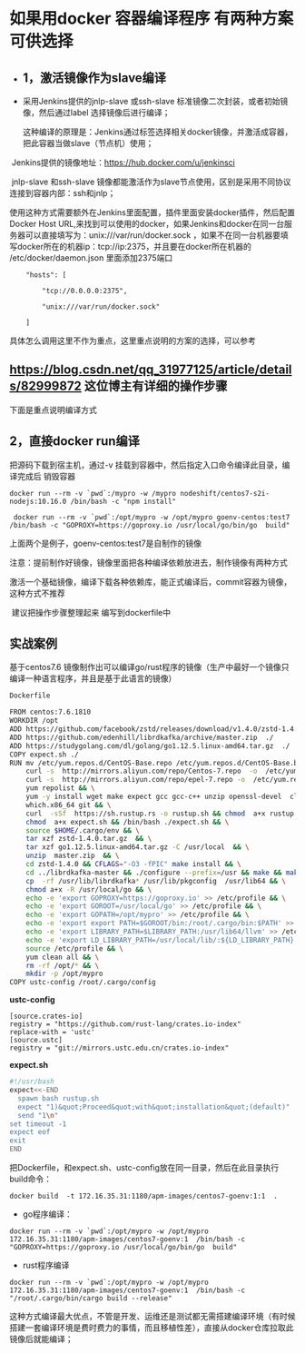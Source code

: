 # **如果用docker 容器编译程序 有两种方案可供选择**

- ## **1，激活镜像作为slave编译**

- 采用Jenkins提供的jnlp-slave 或ssh-slave  标准镜像二次封装，或者初始镜像，然后通过label 选择镜像后进行编译；

  这种编译的原理是：Jenkins通过标签选择相关docker镜像，并激活成容器，把此容器当做slave（节点机）使用；

​     Jenkins提供的镜像地址：<https://hub.docker.com/u/jenkinsci>

​     jnlp-slave 和ssh-slave 镜像都能激活作为slave节点使用，区别是采用不同协议连接到容器内部：ssh和jnlp；

使用这种方式需要额外在Jenkins里面配置，插件里面安装docker插件，然后配置Docker Host URL,来找到可以使用的docker，如果Jenkins和docker在同一台服务器可以直接填写为：unix:///var/run/docker.sock ，如果不在同一台机器要填写docker所在的机器ip：tcp://ip:2375，并且要在docker所在机器的 /etc/docker/daemon.json 里面添加2375端口

```
    "hosts": [

​        "tcp://0.0.0.0:2375",

​        "unix:///var/run/docker.sock"

​    ]
```


具体怎么调用这里不作为重点，这里重点说明的方案的选择，可以参考

## <https://blog.csdn.net/qq_31977125/article/details/82999872>   这位博主有详细的操作步骤

下面是重点说明编译方式

## **2，直接docker run编译**

把源码下载到宿主机，通过-v 挂载到容器中，然后指定入口命令编译此目录，编译完成后 销毁容器



```
docker run --rm -v `pwd`:/mypro -w /mypro nodeshift/centos7-s2i-nodejs:10.16.0 /bin/bash -c "npm install"

 docker run --rm -v `pwd`:/opt/mypro -w /opt/mypro goenv-centos:test7  /bin/bash -c "GOPROXY=https://goproxy.io /usr/local/go/bin/go  build"
```

上面两个是例子，goenv-centos:test7是自制作的镜像

注意：提前制作好镜像，镜像里面把各种编译依赖放进去，制作镜像有两种方式

​         激活一个基础镜像，编译下载各种依赖库，能正式编译后，commit容器为镜像，这种方式不推荐

​        建议把操作步骤整理起来 编写到dockerfile中   

## **实战案例**

基于centos7.6 镜像制作出可以编译go/rust程序的镜像（生产中最好一个镜像只编译一种语言程序，并且是基于此语言的镜像）

```bash
Dockerfile

FROM centos:7.6.1810
WORKDIR /opt
ADD https://github.com/facebook/zstd/releases/download/v1.4.0/zstd-1.4.0.tar.gz ./
ADD https://github.com/edenhill/librdkafka/archive/master.zip  ./
ADD https://studygolang.com/dl/golang/go1.12.5.linux-amd64.tar.gz  ./
COPY expect.sh ./
RUN mv /etc/yum.repos.d/CentOS-Base.repo /etc/yum.repos.d/CentOS-Base.bak && \
    curl -s  http://mirrors.aliyun.com/repo/Centos-7.repo  -o  /etc/yum.repos.d/CentOS-Base.repo && \
    curl -s  http://mirrors.aliyun.com/repo/epel-7.repo -o  /etc/yum.repos.d/epel-7.repo && \
    yum repolist && \
    yum -y install wget make expect gcc gcc-c++ unzip openssl-devel  clang-devel libpcap-devel perl.x86_64 \
    which.x86_64 git && \
    curl  -sSf  https://sh.rustup.rs -o rustup.sh && chmod  a+x rustup.sh && \
    chmod  a+x expect.sh && /bin/bash ./expect.sh && \
    source $HOME/.cargo/env && \
    tar xzf zstd-1.4.0.tar.gz  && \
    tar xzf go1.12.5.linux-amd64.tar.gz -C /usr/local  && \
    unzip  master.zip  && \
    cd zstd-1.4.0 && CFLAGS="-O3 -fPIC" make install && \
    cd ../librdkafka-master && ./configure --prefix=/usr && make && make  install && \
    cp  -rf /usr/lib/librdkafka* /usr/lib/pkgconfig  /usr/lib64 && \
    chmod a+x -R /usr/local/go && \
    echo -e 'export GOPROXY=https://goproxy.io' >> /etc/profile && \
    echo -e 'export GOROOT=/usr/local/go' >> /etc/profile && \
    echo -e 'export GOPATH=/opt/mypro' >> /etc/profile && \
    echo -e 'export export PATH=$GOROOT/bin:/root/.cargo/bin:$PATH' >> /etc/profile && \
    echo -e 'export LIBRARY_PATH=$LIBRARY_PATH:/usr/lib64/llvm' >> /etc/profile && \
    echo -e 'export LD_LIBRARY_PATH=/usr/local/lib/:${LD_LIBRARY_PATH}' >> /etc/profile && \
    source /etc/profile && \
    yum clean all && \
    rm -rf /opt/* && \
    mkdir -p /opt/mypro
COPY ustc-config /root/.cargo/config
```

**ustc-config**

```
[source.crates-io]
registry = "https://github.com/rust-lang/crates.io-index"
replace-with = 'ustc'
[source.ustc]
registry = "git://mirrors.ustc.edu.cn/crates.io-index"
```

**expect.sh**



```bash
#!/usr/bash
expect<<-END
  spawn bash rustup.sh
  expect "1)&quot;Proceed&quot;with&quot;installation&quot;(default)"
  send "1\n"
set timeout -1
expect eof
exit
END
```



把Dockerfile，和expect.sh、ustc-config放在同一目录，然后在此目录执行build命令：

```
docker build  -t 172.16.35.31:1180/apm-images/centos7-goenv:1:1  .
```

- go程序编译：

```
docker run --rm -v `pwd`:/opt/mypro -w /opt/mypro  172.16.35.31:1180/apm-images/centos7-goenv:1  /bin/bash -c "GOPROXY=https://goproxy.io /usr/local/go/bin/go  build"
```

- rust程序编译

```
docker run --rm -v `pwd`:/opt/mypro -w /opt/mypro 172.16.35.31:1180/apm-images/centos7-goenv:1  /bin/bash -c "/root/.cargo/bin/cargo build --release"
```

这种方式编译最大优点，不管是开发、运维还是测试都无需搭建编译环境（有时候搭建一套编译环境是费时费力的事情，而且移植性差），直接从docker仓库拉取此镜像后就能编译；